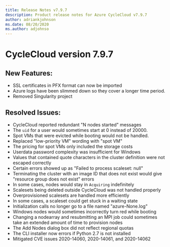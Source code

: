 ```yaml
---
title: Release Notes v7.9.7
description: Product release notes for Azure CycleCloud v7.9.7
author: adriankjohnson
ms.date: 08/20/2020
ms.author: adjohnso
---
```


# CycleCloud version 7.9.7

## New Features:
 * SSL certificates in PFX format can now be imported
 * Azure logs have been slimmed down so they cover a longer time period.
 * Removed Singularity project

## Resolved Issues:
 * CycleCloud reported redundant "N nodes started" messages
 * The `uid` for a user would sometimes start at 0 instead of 20000.
 * Spot VMs that were evicted while booting would not be handled.
 * Replaced "low-priority VM" wording with "spot VM"
 * The pricing for spot VMs only included the storage costs
 * Userdata password complexity was insufficient for Windows
 * Values that contained quote characters in the cluster definition were not escaped correctly
 * Certain errors showed up as "Failed to process scaleset: null"
 * Terminating the cluster with an image ID that does not exist would give "resource group does not exist" errors
 * In some cases, nodes would stay in `Acquiring` indefinitely
 * Scalesets being deleted outside CycleCloud was not handled properly
 * Overprovisioned scalesets are handled more efficiently
 * In some cases, a scaleset could get stuck in a waiting state
 * Initialization calls no longer go to a file named "azure-None.log"
 * Windows nodes would sometimes incorrectly turn red while booting
 * Changing a nodearray and resubmitting an MPI job could sometimes take an extended amount of time to provision nodes
 * The Add Nodes dialog box did not reflect regional quotas
 * The CLI installer now errors if Python 2.7 is not installed
 * Mitigated CVE issues 2020-14060, 2020-14061, and 2020-14062